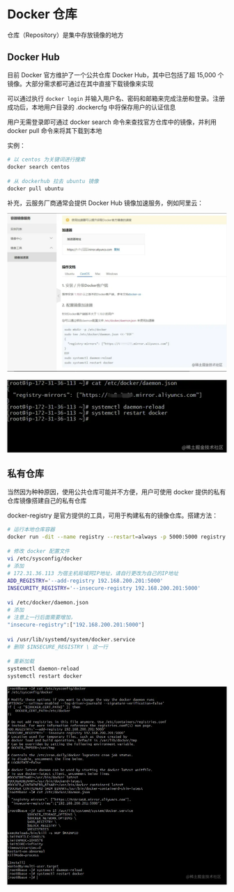 # Docker 仓库

仓库（Repository）是集中存放镜像的地方

## Docker Hub

目前 Docker 官方维护了一个公共仓库 Docker Hub，其中已包括了超 15,000 个镜像。大部分需求都可通过在其中直接下载镜像来实现

可以通过执行 `docker login` 并输入用户名、密码和邮箱来完成注册和登录。注册成功后，本地用户目录的 .dockercfg 中将保存用户的认证信息

用户无需登录即可通过 docker search 命令来查找官方仓库中的镜像，并利用 docker pull 命令来将其下载到本地

实例：

```sh
# 以 centos 为关键词进行搜索
docker search centos

# 从 dockerhub 拉去 ubuntu 镜像
docker pull ubuntu
```

补充，云服务厂商通常会提供 Docker Hub 镜像加速服务，例如阿里云：

![](./assets/ali-clound-turbo.png)

![](./assets/ali-clound-turbo-2.png)

## 私有仓库

当然因为种种原因，使用公共仓库可能并不方便，用户可使用 docker 提供的私有仓库镜像搭建自己的私有仓库

docker-registry 是官方提供的工具，可用于构建私有的镜像仓库。搭建方法：

```sh
# 运行本地仓库容器
docker run -dit --name registry --restart=always -p 5000:5000 registry

# 修改 docker 配置文件
vi /etc/sysconfig/docker
# 添加
# 172.31.36.113 为宿主机局域网IP地址，请自行更改为自己的IP地址
ADD_REGISTRY='--add-registry 192.168.200.201:5000'
INSECURITY_REGISTRY='--insecure-registry 192.168.200.201:5000'

vi /etc/docker/daemon.json
# 添加
# 注意上一行后面需要增加，
"insecure-registry":["192.168.200.201:5000"]

vi /usr/lib/systemd/system/docker.service
# 删除 $INSECURE_REGISTRY \ 这一行

# 重新加载
systemctl daemon-reload
systemctl restart docker
```

![](./assets/docker-registry.webp)
